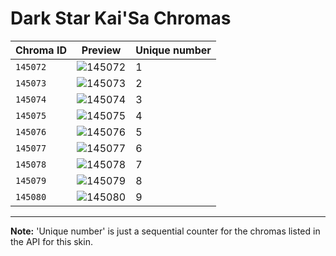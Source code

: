 # Dark Star Kai'Sa Chromas

| Chroma ID | Preview | Unique number |
|---|---|---|
| `145072` | ![145072](https://raw.communitydragon.org/latest/plugins/rcp-be-lol-game-data/global/default/v1/champion-chroma-images/145/145072.png) | 1 |
| `145073` | ![145073](https://raw.communitydragon.org/latest/plugins/rcp-be-lol-game-data/global/default/v1/champion-chroma-images/145/145073.png) | 2 |
| `145074` | ![145074](https://raw.communitydragon.org/latest/plugins/rcp-be-lol-game-data/global/default/v1/champion-chroma-images/145/145074.png) | 3 |
| `145075` | ![145075](https://raw.communitydragon.org/latest/plugins/rcp-be-lol-game-data/global/default/v1/champion-chroma-images/145/145075.png) | 4 |
| `145076` | ![145076](https://raw.communitydragon.org/latest/plugins/rcp-be-lol-game-data/global/default/v1/champion-chroma-images/145/145076.png) | 5 |
| `145077` | ![145077](https://raw.communitydragon.org/latest/plugins/rcp-be-lol-game-data/global/default/v1/champion-chroma-images/145/145077.png) | 6 |
| `145078` | ![145078](https://raw.communitydragon.org/latest/plugins/rcp-be-lol-game-data/global/default/v1/champion-chroma-images/145/145078.png) | 7 |
| `145079` | ![145079](https://raw.communitydragon.org/latest/plugins/rcp-be-lol-game-data/global/default/v1/champion-chroma-images/145/145079.png) | 8 |
| `145080` | ![145080](https://raw.communitydragon.org/latest/plugins/rcp-be-lol-game-data/global/default/v1/champion-chroma-images/145/145080.png) | 9 |

---

**Note:** 'Unique number' is just a sequential counter for the chromas listed in the API for this skin.